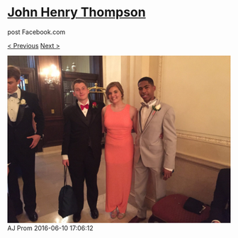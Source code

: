 # [John Henry Thompson](../README.md)
post Facebook.com

[< Previous](2016-06-10-17.md) [Next >](2016-06-10-19.md)

[![](../media/2016-06-10/AJ-Prom-16.jpg)](../README.md)
AJ Prom
2016-06-10 17:06:12